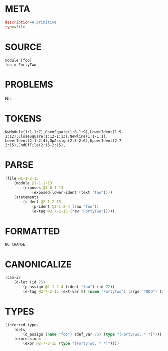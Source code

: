 # META
~~~ini
description=A primitive
type=file
~~~
# SOURCE
~~~roc
module [foo]
foo = FortyTwo
~~~
# PROBLEMS
NIL
# TOKENS
~~~zig
KwModule(1:1-1:7),OpenSquare(1:8-1:9),LowerIdent(1:9-1:12),CloseSquare(1:12-1:13),Newline(1:1-1:1),
LowerIdent(2:1-2:4),OpAssign(2:5-2:6),UpperIdent(2:7-2:15),EndOfFile(2:15-2:15),
~~~
# PARSE
~~~clojure
(file @1-1-2-15
	(module @1-1-1-13
		(exposes @1-8-1-13
			(exposed-lower-ident (text "foo"))))
	(statements
		(s-decl @2-1-2-15
			(p-ident @2-1-2-4 (raw "foo"))
			(e-tag @2-7-2-15 (raw "FortyTwo")))))
~~~
# FORMATTED
~~~roc
NO CHANGE
~~~
# CANONICALIZE
~~~clojure
(can-ir
	(d-let (id 75)
		(p-assign @2-1-2-4 (ident "foo") (id 72))
		(e-tag @2-7-2-15 (ext-var 0) (name "FortyTwo") (args "TODO") (id 74))))
~~~
# TYPES
~~~clojure
(inferred-types
	(defs
		(d_assign (name "foo") (def_var 75) (type "[FortyTwo, * *]")))
	(expressions
		(expr @2-7-2-15 (type "[FortyTwo, * *]"))))
~~~
